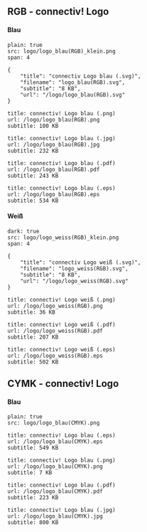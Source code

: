 ## RGB - connectiv! Logo

#### Blau

```image
plain: true
src: logo/logo_blau(RGB)_klein.png
span: 4
```

```download|span-3
{
    "title": "connectiv Logo blau (.svg)",
    "filename": "logo_blau(RGB).svg",
    "subtitle": "8 KB",
    "url": "/logo/logo_blau(RGB).svg"
}
```

```download|span-3
title: connectiv! Logo blau (.png)
url: /logo/logo_blau(RGB).png
subtitle: 100 KB
```

```download|span-3
title: connectiv! Logo blau (.jpg)
url: /logo/logo_blau(RGB).jpg
subtitle: 232 KB
```

```download|span-3
title: connectiv! Logo blau (.pdf)
url: /logo/logo_blau(RGB).pdf
subtitle: 243 KB
```

```download|span-3
title: connectiv! Logo blau (.eps)
url: /logo/logo_blau(RGB).eps
subtitle: 534 KB
```

#### Weiß

```image
dark: true
src: logo/logo_weiss(RGB)_klein.png
span: 4
```

```download|span-3
{
    "title": "connectiv Logo weiß (.svg)",
    "filename": "logo_weiss(RGB).svg",
    "subtitle": "8 KB",
    "url": "/logo/logo_weiss(RGB).svg"
}
```

```download|span-3
title: connectiv! Logo weiß (.png)
url: /logo/logo_weiss(RGB).png
subtitle: 36 KB
```

```download|span-3
title: connectiv! Logo weiß (.pdf)
url: /logo/logo_weiss(RGB).pdf
subtitle: 207 KB
```

```download|span-3
title: connectiv! Logo weiß (.eps)
url: /logo/logo_weiss(RGB).eps
subtitle: 502 KB
```

## CYMK - connectiv! Logo

#### Blau

```image
plain: true
src: logo/logo_blau(CMYK).png
```

```download|span-3
title: connectiv! Logo blau (.eps)
url: /logo/logo_blau(CMYK).eps
subtitle: 549 KB
```

```download|span-3
title: connectiv! Logo blau (.png)
url: /logo/logo_blau(CMYK).png
subtitle: 7 KB
```
```download|span-3
title: connectiv! Logo blau (.pdf)
url: /logo/logo_blau(CMYK).pdf
subtitle: 223 KB
```

```download|span-3
title: connectiv! Logo blau (.jpg)
url: /logo/logo_blau(CMYK).jpg
subtitle: 800 KB
```